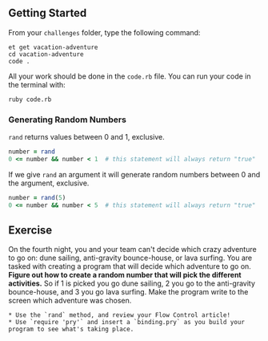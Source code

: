 ## Getting Started

From your `challenges` folder, type the following command:

```
et get vacation-adventure
cd vacation-adventure
code .
```

All your work should be done in the `code.rb` file. You can run your code in the terminal with:

```
ruby code.rb
```

### Generating Random Numbers

`rand` returns values between 0 and 1, exclusive.

```ruby
number = rand
0 <= number && number < 1  # this statement will always return "true"
```

If we give `rand` an argument it will generate random numbers between 0 and the argument, exclusive.

```ruby
number = rand(5)
0 <= number && number < 5  # this statement will always return "true"
```

## Exercise

On the fourth night, you and your team can't decide which crazy adventure to go on: dune sailing,
anti-gravity bounce-house, or lava surfing.  You are tasked with creating a program that will decide
which adventure to go on.  **Figure out how to create a random number that will pick the different
activities.**  So if 1 is picked you go dune sailing, 2 you go to the anti-gravity bounce-house, and 3 you go lava surfing. Make the program write to the screen which adventure was chosen.

```no-highlight
* Use the `rand` method, and review your Flow Control article!  
* Use `require 'pry'` and insert a `binding.pry` as you build your program to see what's taking place.
```
